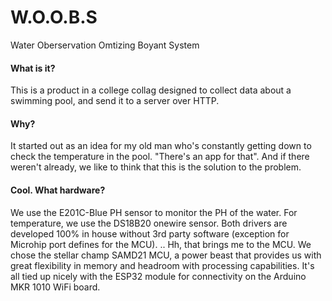 # W.O.O.B.S
Water Oberservation Omtizing Boyant System

#### What is it?
This is a product in a college collag designed to collect data about a
swimming pool, and send it to a server over HTTP. 

#### Why? 
It started out as an idea for my old man who's constantly getting down
to check the temperature in the pool. "There's an app for that". And if
there weren't already, we like to think that this is the solution to the problem. 

#### Cool. What hardware? 
We use the E201C-Blue PH sensor to monitor the PH of the water. 
For temperature, we use the DS18B20 onewire sensor. Both drivers are
developed 100% in house without 3rd party software (exception for Microhip port defines for the MCU).
.. Hh, that brings me to the MCU. We chose the stellar champ SAMD21 MCU, a power
beast that provides us with great flexibility in memory and headroom with processing
capabilities. It's all tied up nicely with the ESP32 module for connectivity on
the Arduino MKR 1010 WiFi board.
